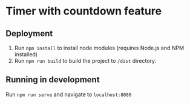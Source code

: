 # Timer with countdown feature

## Deployment

1. Run `npm install` to install node modules (requires Node.js and NPM installed)
2. Run `npm run build` to build the project to `/dist` directory.

## Running in development

Run `npm run serve` and navigate to `localhost:8080`
